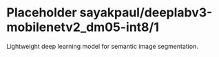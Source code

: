 # Placeholder sayakpaul/deeplabv3-mobilenetv2_dm05-int8/1
Lightweight deep learning model for semantic image segmentation.

<!-- module-type: image-segmentation -->
<!-- network-architecture: deeplab-mobilenetv2-dm05-coco-voc-trainval -->
<!-- dataset: pascal-voc-2012 -->
<!-- fine-tunable: false -->
<!-- license: Apache-2.0 -->

